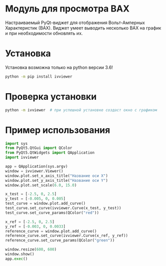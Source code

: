 # Модуль для просмотра ВАХ

Настраиваемый PyQt-виджет для отображения Вольт-Амперных Характеристик (ВАХ). Виджет умеет выводить несколько ВАХ на график и при необходимости обновлять их.

# Установка

Установка возможна только на python версии 3.6!

```bash
python -m pip install ivviewer
```

# Проверка установки

```bash
python -m ivviewer 	# при успешной установке создаст окно с графиком 
```

# Пример использования

```python
import sys
from PyQt5.QtGui import QColor
from PyQt5.QtWidgets import QApplication
import ivviewer

app = QApplication(sys.argv)
window = ivviewer.Viewer()
window.plot.set_x_axis_title("Название оси X")
window.plot.set_y_axis_title("Название оси Y")
window.plot.set_scale(6.0, 15.0)

x_test = [-2.5, 0, 2.5]
y_test = [-0.005, 0, 0.005]
test_curve = window.plot.add_curve()
test_curve.set_curve(ivviewer.Curve(x_test, y_test))
test_curve.set_curve_params(QColor("red"))

x_ref = [-2.5, 0, 2.5]
y_ref = [-0.003, 0, 0.0033]
reference_curve = window.plot.add_curve()
reference_curve.set_curve(ivviewer.Curve(x_ref, y_ref))
reference_curve.set_curve_params(QColor("green"))

window.resize(600, 600)
window.show()
app.exec()
```
